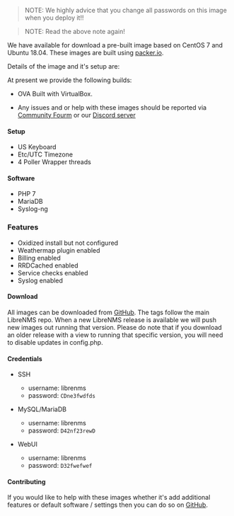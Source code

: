 > NOTE: We highly advice that you change all passwords on this image when you deploy it!!

> NOTE: Read the above note again!

We have available for download a pre-built image based on CentOS 7 and Ubuntu 18.04. These images are built using [packer.io](https://packer.io).

Details of the image and it's setup are:

At present we provide the following builds:

  - OVA Built with VirtualBox.

* Any issues and or help with these images should be reported via [Community Fourm](https://community.librenms.org) or our [Discord server](https://t.libren.ms/discord)

#### Setup

  - US Keyboard
  - Etc/UTC Timezone
  - 4 Poller Wrapper threads

#### Software

  - PHP 7
  - MariaDB
  - Syslog-ng

### Features

  - Oxidized install but not configured
  - Weathermap plugin enabled
  - Billing enabled
  - RRDCached enabled
  - Service checks enabled
  - Syslog enabled

#### Download

All images can be downloaded from [GitHub](https://github.com/librenms/packer-builds/releases/latest). The tags follow the main LibreNMS repo.
When a new LibreNMS release is available we will push new images out running that version. Please do note that if you download an older 
release with a view to running that specific version, you will need to disable updates in config.php.

#### Credentials

  - SSH
    - username: librenms
    - password: `CDne3fwdfds`


  - MySQL/MariaDB
    - username: librenms
    - password: `D42nf23rewD`

  - WebUI
    - username: librenms
    - password: `D32fwefwef`

#### Contributing

If you would like to help with these images whether it's add additional features or default software / settings then you can do so 
on [GitHub](https://github.com/librenms/packer-builds/).
